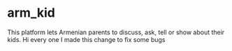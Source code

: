# arm_kid
This platform lets Armenian parents to discuss, ask, tell or show about their kids. 
Hi every one
I made this change to fix some bugs
